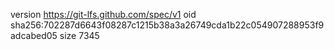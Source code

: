 version https://git-lfs.github.com/spec/v1
oid sha256:702287d6643f08287c1215b38a3a26749cda1b22c054907288953f9adcabed05
size 7345
